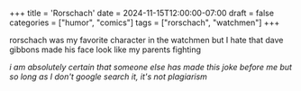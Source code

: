 +++
title = 'Rorschach'
date = 2024-11-15T12:00:00-07:00
draft = false
categories = ["humor", "comics"]
tags = ["rorschach", "watchmen"]
+++

rorschach was my favorite character in the watchmen but I hate that dave gibbons made his face look like my parents fighting

_i am absolutely certain that someone else has made this joke before me but so long as I don't google search it, it's not plagiarism_